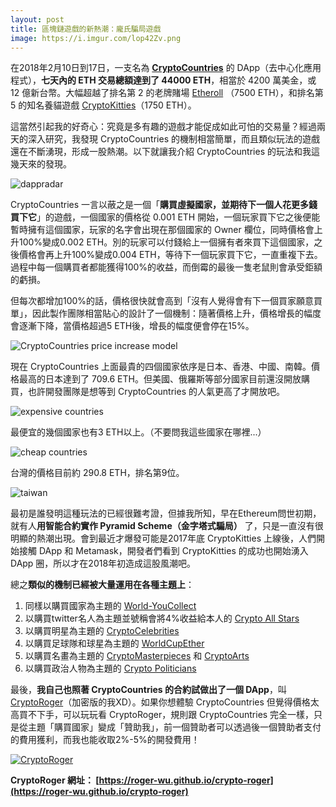 ```yaml
---
layout: post
title: 區塊鏈遊戲的新熱潮：龐氏騙局遊戲
image: https://i.imgur.com/lop42Zv.png
---
```


在2018年2月10日到17日，一支名為 [**CryptoCountries**](https://cryptocountries.io/) 的 DApp（去中心化應用程式），**七天內的 ETH 交易總額達到了 44000 ETH**，相當於 4200 萬美金，或 12 億新台幣。大幅超越了排名第 2 的老牌賭場 [Etheroll](https://etheroll.com/) （7500 ETH），和排名第 5 的知名養貓遊戲 [CryptoKitties](https://www.cryptokitties.co/)（1750 ETH）。

這當然引起我的好奇心：究竟是多有趣的遊戲才能促成如此可怕的交易量？經過兩天的深入研究，我發現 CryptoCountries 的機制相當簡單，而且類似玩法的遊戲還在不斷湧現，形成一股熱潮。以下就讓我介紹 CryptoCountries 的玩法和我這幾天來的發現。

![dappradar](https://i.imgur.com/9pZvcO8.png)

CryptoCountries 一言以蔽之是一個「**購買虛擬國家，並期待下一個人花更多錢買下它**」的遊戲，一個國家的價格從 0.001 ETH 開始，一個玩家買下它之後便能暫時擁有這個國家，玩家的名字會出現在那個國家的 Owner 欄位，同時價格會上升100%變成0.002 ETH。別的玩家可以付錢給上一個擁有者來買下這個國家，之後價格會再上升100%變成0.004 ETH，等待下一個玩家買下它，一直重複下去。過程中每一個購買者都能獲得100%的收益，而倒霉的最後一隻老鼠則會承受鉅額的虧損。

但每次都增加100%的話，價格很快就會高到「沒有人覺得會有下一個買家願意買單」，因此製作團隊相當貼心的設計了一個機制：隨著價格上升，價格增長的幅度會逐漸下降，當價格超過5 ETH後，增長的幅度便會停在15%。

![CryptoCountries price increase model](https://i.imgur.com/5iOsdOM.png)

現在 CryptoCountries 上面最貴的四個國家依序是日本、香港、中國、南韓。價格最高的日本達到了 709.6 ETH。但美國、俄羅斯等部分國家目前還沒開放購買，也許開發團隊是想等到 CryptoCountries 的人氣更高了才開放吧。

![expensive countries](https://i.imgur.com/lop42Zv.png)

最便宜的幾個國家也有3 ETH以上。（不要問我這些國家在哪裡...）

![cheap countries](https://i.imgur.com/vc7VGgR.png)

台灣的價格目前約 290.8 ETH，排名第9位。

![taiwan](https://i.imgur.com/OLISr2d.png)

最初是誰發明這種玩法的已經很難考證，但據我所知，早在Ethereum問世初期，就有人**用智能合約實作 Pyramid Scheme（金字塔式騙局）** 了，只是一直沒有很明顯的熱潮出現。會到最近才爆發可能是2017年底 CryptoKitties 上線後，人們開始接觸 DApp 和 Metamask，開發者們看到 CryptoKitties 的成功也開始湧入 DApp 圈，所以才在2018年初造成這股風潮吧。

總之**類似的機制已經被大量運用在各種主題上**：
1. 同樣以購買國家為主題的 [World-YouCollect](http://world.youcollect.co/#/marketplace)
2. 以購買twitter名人為主題並號稱會將4%收益給本人的 [Crypto All Stars](https://cryptoallstars.co)
3. 以購買明星為主題的 [CryptoCelebrities](https://www.cryptocelebrities.co)
4. 以購買足球隊和球星為主題的 [WorldCupEther](https://worldcupether.com)
5. 以購買名畫為主題的 [CryptoMasterpieces](https://www.cryptomasterpieces.com) 和 [CryptoArts](https://www.cryptoarts.co/)
6. 以購買政治人物為主題的 [Crypto Politicians](https://cryptopoliticians.co/)

最後，**我自己也照著 CryptoCountries 的合約試做出了一個 DApp**，叫 [CryptoRoger](https://roger-wu.github.io/crypto-roger/index.html)（加密版的我XD）。如果你想體驗 CryptoCountries 但覺得價格太高買不下手，可以玩玩看 CryptoRoger，規則跟 CryptoCountries 完全一樣，只是從主題「購買國家」變成「贊助我」，前一個贊助者可以透過後一個贊助者支付的費用獲利，而我也能收取2%-5%的開發費用！

[![CryptoRoger](https://i.imgur.com/ca7Uh2l.png)](https://roger-wu.github.io/crypto-roger)

**CryptoRoger 網址： [https://roger-wu.github.io/crypto-roger](https://roger-wu.github.io/crypto-roger)**
